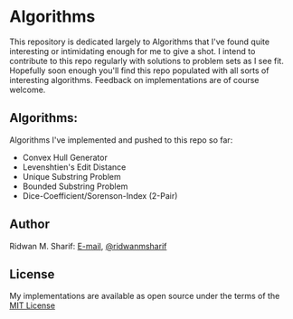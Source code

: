 # Algorithms

This repository is dedicated largely to Algorithms that I've found quite interesting or intimidating enough for me to give a shot.
I intend to contribute to this repo regularly with solutions to problem sets as I see fit. 
Hopefully soon enough you'll find this repo populated with all sorts of interesting algorithms.
Feedback on implementations are of course welcome.

## Algorithms:

Algorithms I've implemented and pushed to this repo so far:
+ Convex Hull Generator
+ Levenshtien's Edit Distance
+ Unique Substring Problem
+ Bounded Substring Problem
+ Dice-Coefficient/Sorenson-Index (2-Pair)

## Author

Ridwan M. Sharif: [E-mail](ridwanmsharif@hotmail.com), [@ridwanmsharif](https://www.github.com/ridwanmsharif)

## License

My implementations are available as open source under the terms of
the [MIT License](https://opensource.org/licenses/MIT)
